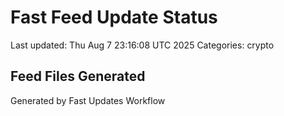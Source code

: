 # Fast Feed Update Status
Last updated: Thu Aug  7 23:16:08 UTC 2025
Categories: crypto

## Feed Files Generated

Generated by Fast Updates Workflow
